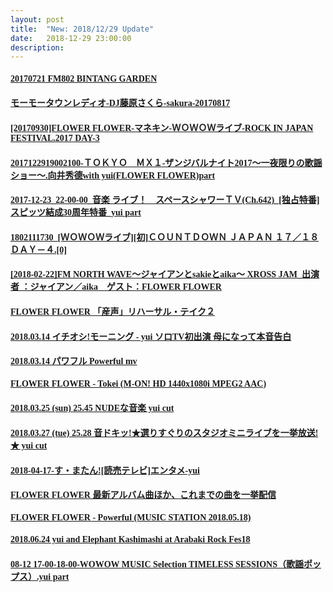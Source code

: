 ```yaml
---
layout: post
title:  "New: 2018/12/29 Update"
date:   2018-12-29 23:00:00
description: 
---
```


<h4 id="20170721-fm802-bintang-garden"><a href="https://my.pcloud.com/publink/show?code=XZuxtC7Zehlq6MeOGj4Ppob2MRUmzVJS2F0V"><font face="Segoe UI Symbol">20170721 FM802 BINTANG GARDEN</font></a></h4>

<ul></ul>

<h4 id="モーモータウンレディオ-dj藤原さくら-sakura-20170817"><a href="https://my.pcloud.com/publink/show?code=XZECtC7Z92eiIHftElLHuK0ojVnlm4aR89xy"><font face="Segoe UI Symbol">モーモータウンレディオ-DJ藤原さくら-sakura-20170817</font></a></h4>

<ul></ul>

<h4 id="20170930flower-flower-マネキン-ｗｏｗｏｗライブ-rock-in-japan-festival2017-day-3"><a href="https://my.pcloud.com/publink/show?code=XZ90dC7ZaaJldhuVW50Ae1iEsVI04HuTelFX"><font face="Segoe UI Symbol">[20170930]FLOWER FLOWER-マネキン-ＷＯＷＯＷライブ-ROCK IN JAPAN FESTIVAL.2017 DAY-3</font></a></h4>

<ul></ul>

<h4 id="2017122919002100-ｔｏｋｙｏｍｘ１-ザンジバルナイト2017一夜限りの歌謡ショー向井秀德with-yuiflower-flowerpart"><a href="https://my.pcloud.com/publink/show?code=XZMDdC7ZHYNonxb78EVgPQdxAbRfw852xst7"><font face="Segoe UI Symbol">2017122919002100-ＴＯＫＹＯ　ＭＸ１-ザンジバルナイト2017～一夜限りの歌謡ショー～.向井秀德with yui(FLOWER FLOWER)part</font></a></h4>

<ul></ul>

<h4 id="2017-12-23_22-00-00_音楽-ライブスペースシャワーｔｖch642_独占特番スピッツ結成30周年特番_yui-part"><a href="https://my.pcloud.com/publink/show?code=XZVHtC7ZiSrzl5TkK60naNJVGlWjf5vPe4vV"><font face="Segoe UI Symbol">2017-12-23_22-00-00_音楽 ライブ！　スペースシャワーＴＶ(Ch.642)_[独占特番]スピッツ結成30周年特番_yui part</font></a></h4>

<ul></ul>

<h4 id="1802111730_ｗｏｗｏｗライブ初ｃｏｕｎｔｄｏｗｎ-ｊａｐａｎ-１７１８-ｄａｙ４0"><a href="https://my.pcloud.com/publink/show?code=XZF06C7ZnUYtY98PtIVzQpN8FuHuuf4MxPuk"><font face="Segoe UI Symbol">1802111730_[ＷＯＷＯＷライブ][初]ＣＯＵＮＴＤＯＷＮ ＪＡＰＡＮ １７／１８ ＤＡＹ－４.[0]</font></a></h4>

<ul></ul>

<h4 id="2018-02-22fm-north-waveジャイアンとsakieとaika-xross-jam_出演者-ジャイアンaikaゲストflower-flower"><a href="https://my.pcloud.com/publink/show?code=XZtxtC7ZOYsmlL86R3zkKJvUWR9cJuzCEc5V"><font face="Segoe UI Symbol">[2018-02-22]FM NORTH WAVE～ジャイアンとsakieとaika～ XROSS JAM_出演者 ：ジャイアン／aika　ゲスト：FLOWER FLOWER</font></a></h4>

<ul></ul>

<h4 id="flower-flower-産声リハーサルテイク２"><a href="https://my.pcloud.com/publink/show?code=XZmLtC7ZSjfGqkrMP5JEQghh54LL9YOui1KX"><font face="Segoe UI Symbol">FLOWER FLOWER 「産声」リハーサル・テイク２</font></a></h4>

<ul></ul>

<h4 id="20180314-イチオシモーニング---yui-ソロtv初出演-母になって本音告白"><a href="https://my.pcloud.com/publink/show?code=XZAStC7ZUnAw74NR5Ky6YE343pK4hz5m25jy"><font face="Segoe UI Symbol">2018.03.14 イチオシ!モーニング - yui ソロTV初出演 母になって本音告白</font></a></h4>

<ul></ul>

<h4 id="20180314-パワフル-powerful-mv"><a href="https://my.pcloud.com/publink/show?code=XZmutC7ZwAPGK3rcI05nJu9qXFoIJYXF8Ihy"><font face="Segoe UI Symbol">2018.03.14 パワフル Powerful mv</font></a></h4>

<ul></ul>

<h4 id="flower-flower---tokei-m-on-hd-1440x1080i-mpeg2-aac"><a href="https://my.pcloud.com/publink/show?code=XZ1ftC7Z8nf0PKGA6smzlJSIvwHEAQAoDsMy"><font face="Segoe UI Symbol">FLOWER FLOWER - Tokei (M-ON! HD 1440x1080i MPEG2 AAC)</font></a></h4>

<ul></ul>

<h4 id="20180325-sun-2545-nudeな音楽-yui-cut"><a href="https://my.pcloud.com/publink/show?code=XZFBtC7ZMMkcGFK5BXLmjLmiXpBulhKHGt2X"><font face="Segoe UI Symbol">2018.03.25 (sun) 25.45 NUDEな音楽 yui cut</font></a></h4>

<ul></ul>

<h4 id="20180327-tue-2528-音ドキッ選りすぐりのスタジオミニライブを一挙放送-yui-cut"><a href="https://my.pcloud.com/publink/show?code=XZg2tC7Zd89eu9Lj9zXby98p9s9nGLv4KhUX"><font face="Segoe UI Symbol">2018.03.27 (tue) 25.28 音ドキッ!★選りすぐりのスタジオミニライブを一挙放送!★ yui cut</font></a></h4>

<ul></ul>

<h4 id="2018-04-17-すまたん読売テレビエンタメ-yui"><a href="https://my.pcloud.com/publink/show?code=XZBDtC7ZCMR7RYWzyaY8YmDIBp9Rouwiykdy"><font face="Segoe UI Symbol">2018-04-17-す・またん![読売テレビ]エンタメ-yui</font></a></h4>

<ul></ul>

<h4 id="flower-flower-最新アルバム曲ほかこれまでの曲を一挙配信"><a href="https://my.pcloud.com/publink/show?code=kZ4MtC7ZABqnTr3xtv0iImWRpzJW0fWhPipk"><font face="Segoe UI Symbol">FLOWER FLOWER 最新アルバム曲ほか、これまでの曲を一挙配信</font></a></h4>

<ul></ul>

<h4 id="flower-flower---powerful-music-station-20180518"><a href="https://my.pcloud.com/publink/show?code=XZYKtC7ZrFRQQfNvMFuKTiAl80NSXVRQvDkk"><font face="Segoe UI Symbol">FLOWER FLOWER - Powerful (MUSIC STATION 2018.05.18)</font></a></h4>

<ul></ul>

<h4 id="20180624-yui-and-elephant-kashimashi-at-arabaki-rock-fes18"><a href="https://my.pcloud.com/publink/show?code=XZcy6C7ZPIMxg43z0kQpPWtlGMpqHjH3RSFV"><font face="Segoe UI Symbol">2018.06.24 yui and Elephant Kashimashi at Arabaki Rock Fes18</font></a></h4>

<ul></ul>

<h4 id="08-12-17-00-18-00-wowow-music-selection-timeless-sessions歌謡ポップスyui-part"><a href="https://my.pcloud.com/publink/show?code=XZD76C7Zxe5nqeEfyVh6G5PF9lA6GJGcFWLX"><font face="Segoe UI Symbol">08-12 17-00-18-00-WOWOW MUSIC Selection TIMELESS SESSIONS（歌謡ポップス）.yui part</font></a></h4>
